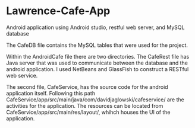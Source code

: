 # Lawrence-Cafe-App
Android application using Android studio, restful web server, and MySQL database

The CafeDB file contains the MySQL tables that were used for the project.

Within the AndroidCafe file there are two directories. The CafeRest file has Java server that was used to communicate between the 
database and the android application. I used NetBeans and GlassFish to construct a RESTful web service.

The second file, CafeService, has the source code for the android application itself. Following this path CafeService/app/src/main/java/com/davidjaglowski/cafeservice/
are the activities for the application. The resources can be located from CafeService/app/src/main/res/layout/, whihch houses the UI 
of the application. 
